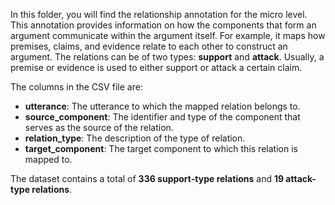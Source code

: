 In this folder, you will find the relationship annotation for the micro level. This annotation provides information on how the components that form an argument communicate within the argument itself. For example, it maps how premises, claims, and evidence relate to each other to construct an argument. The relations can be of two types: **support** and **attack**. Usually, a premise or evidence is used to either support or attack a certain claim.  

The columns in the CSV file are:  

- **utterance**: The utterance to which the mapped relation belongs to.  
- **source_component**: The identifier and type of the component that serves as the source of the relation.  
- **relation_type**: The description of the type of relation.  
- **target_component**: The target component to which this relation is mapped to.  

The dataset contains a total of **336 support-type relations** and **19 attack-type relations**.  

